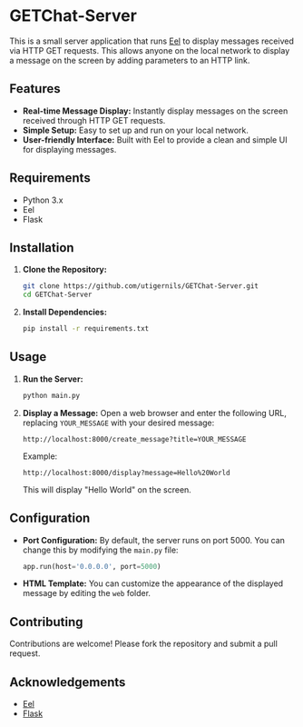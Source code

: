# GETChat-Server
This is a small server application that runs [Eel](https://github.com/samuelhwilliams/Eel) to display messages received via HTTP GET requests. This allows anyone on the local network to display a message on the screen by adding parameters to an HTTP link.

## Features

- **Real-time Message Display:** Instantly display messages on the screen received through HTTP GET requests.
- **Simple Setup:** Easy to set up and run on your local network.
- **User-friendly Interface:** Built with Eel to provide a clean and simple UI for displaying messages.

## Requirements

- Python 3.x
- Eel
- Flask

## Installation

1. **Clone the Repository:**
   ```bash
   git clone https://github.com/utigernils/GETChat-Server.git
   cd GETChat-Server
   ```

2. **Install Dependencies:**
   ```bash
   pip install -r requirements.txt
   ```

## Usage

1. **Run the Server:**
   ```bash
   python main.py
   ```

2. **Display a Message:**
   Open a web browser and enter the following URL, replacing `YOUR_MESSAGE` with your desired message:
   ```
   http://localhost:8000/create_message?title=YOUR_MESSAGE
   ```

   Example:
   ```
   http://localhost:8000/display?message=Hello%20World
   ```

   This will display "Hello World" on the screen.

## Configuration

- **Port Configuration:**
  By default, the server runs on port 5000. You can change this by modifying the `main.py` file:
  ```python
  app.run(host='0.0.0.0', port=5000)
  ```

- **HTML Template:**
  You can customize the appearance of the displayed message by editing the `web` folder.

## Contributing

Contributions are welcome! Please fork the repository and submit a pull request.

## Acknowledgements

- [Eel](https://github.com/samuelhwilliams/Eel)
- [Flask](https://github.com/pallets/flask)
